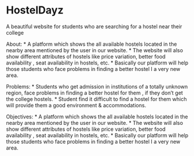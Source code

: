 # HostelDayz
A beautiful website for students who are searching for a hostel near their college


About:
    * A platform which shows the all available hostels located in the nearby area mentioned by the user in our website.
    * The website will also show different attributes of hostels like price variation, better food availability , seat availability in hostels, etc.
    * Basically our platform will help those students who face problems in finding a better hostel I a very new area.
    
    
Problems:
    * Students who get admission in institutions of a totally unknown region, face problems in finding a better hostel for them , if they don’t get the college hostels.
    * Student find it difficult to find a hostel for them which will provide them a good environment & accommodations.
    
Objectives:
    * A platform which shows the all available hostels located in the nearby area mentioned by the user in our website.
    * The website will also show different attributes of hostels like price variation, better food availability , seat availability in hostels, etc.
    * Basically our platform will help those students who face problems in finding a better hostel I a very new area.



